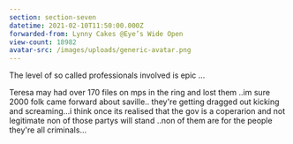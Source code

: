 ```yaml
---
section: section-seven
datetime: 2021-02-10T11:50:00.000Z
forwarded-from: Lynny Cakes @Eye’s Wide Open
view-count: 18982
avatar-src: /images/uploads/generic-avatar.png
---
```

The level of so called professionals involved is epic ... 

Teresa may had over 170 files on mps in the ring and lost them ..im sure 2000 folk came forward about saville.. they're getting dragged out kicking and screaming...i think once its realised that the gov is a coperarion and not legitimate non of those partys will stand ..non of them are for the people they're all criminals…